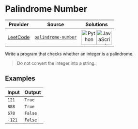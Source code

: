 # Palindrome Number

<!-- INFO TABLE BEGIN -->

| Provider                                        | Source                                                                 | Solutions                                                                                                                                                                                                                                                                                                    |
| :---------------------------------------------: | :--------------------------------------------------------------------: | :----------------------------------------------------------------------------------------------------------------------------------------------------------------------------------------------------------------------------------------------------------------------------------------------------------: |
| [LeetCode](../../../docs/providers/LeetCode.md) | [`palindrome-number`](https://leetcode.com/problems/palindrome-number) | [<img src="https://res.cloudinary.com/rascaltwo/image/upload/v1631924087/python_xzdlti.svg" alt="Python" title="Python" width="50" />](solve.py)[<img src="https://res.cloudinary.com/rascaltwo/image/upload/v1631924076/javascript_ehszr7.svg" alt="JavaScript" title="JavaScript" width="50" />](solve.js) |

<!-- INFO TABLE END -->

Write a program that checks whether an integer is a palindrome.

> Do not convert the integer into a string.

## Examples

| Input  | Output  |
| ------ | ------- |
| `121`  | `True`  |
| `888`  | `True`  |
| `678`  | `False` |
| `-121` | `False` |
